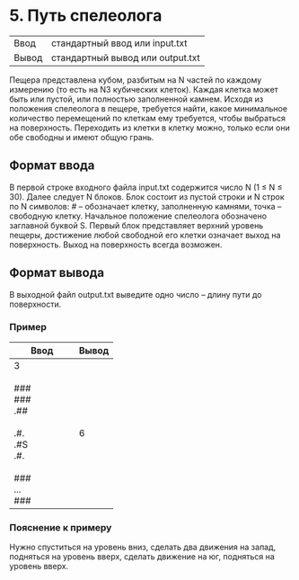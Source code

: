 <h1 class="title">5. Путь спелеолога</h1>
      <table>
         <tr class="input-file">
            <td class="property-title">Ввод</td>
            <td colspan="1">стандартный ввод или input.txt</td>
         </tr>
         <tr class="output-file">
            <td class="property-title">Вывод</td>
            <td colspan="1">стандартный вывод или output.txt</td>
         </tr>
      </table>
	<p>Пещера представлена кубом, разбитым на N частей по каждому измерению (то есть на N3 кубических клеток). Каждая клетка может быть или пустой, или полностью заполненной камнем. Исходя из положения спелеолога в пещере, требуется найти, какое минимальное количество перемещений по клеткам ему требуется, чтобы выбраться на поверхность. Переходить из клетки в клетку можно, только если они обе свободны и имеют общую грань.</p>
   <h2>Формат ввода</h2>
   <p>В первой строке входного файла input.txt содержится число N (1 ≤ N ≤ 30). Далее следует N блоков. Блок состоит из пустой строки и N строк по N символов: # – обозначает клетку, заполненную камнями, точка – свободную клетку. Начальное положение спелеолога обозначено заглавной буквой S. Первый блок представляет верхний уровень пещеры, достижение любой свободной его клетки означает выход на поверхность. Выход на поверхность всегда возможен.</p>
   <h2>Формат вывода</h2>
   <p>В выходной файл output.txt выведите одно число – длину пути до поверхности.</p>
   <h3>Пример</h3>
   <table class="sample-tests">
      <thead>
         <tr>
            <th>Ввод</th>
            <th>Вывод</th>
         </tr>
      </thead>
      <tbody>
         <tr>
            <td style="vertical-align: top; min-width: 100px;">3<br><br>
				###<br>
				###<br>
				.##<br><br>
				.#.<br>
				.#S<br>
				.#.<br><br>
				###<br>
				...<br>
				###
			</td>
            <td>6
			</td>
         </tr>
      </tbody>
   </table>
   <h3>Пояснение к примеру</h3>
   <p>Нужно спуститься на уровень вниз, сделать два движения на запад, подняться на уровень вверх, сделать движение на юг, подняться на уровень вверх.</p>
   